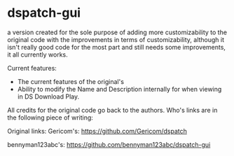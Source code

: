 # dspatch-gui
a version created for the sole purpose of adding more customizability to the original code with the improvements in terms of customizability, although it isn't really good code for the most part and still needs some improvements, it all currently works.



Current features:
- The current features of the original's
- Ability to modify the Name and Description internally for when viewing in DS Download Play.




All credits for the original code go back to the authors.
Who's links are in the following piece of writing:

Original links:
Gericom's: https://github.com/Gericom/dspatch

bennyman123abc's: https://github.com/bennyman123abc/dspatch-gui
